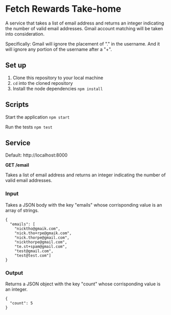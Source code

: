 # Fetch Rewards Take-home

A service that takes a list of email address and returns an integer indicating the number of valid email addresses. Gmail account matching will be taken into consideration.

Specifically: Gmail will ignore the placement of "." in the username. And it will ignore any portion of the username after a "+".

## Set up

1. Clone this repository to your local machine
2. `cd` into the cloned repository
3. Install the node dependencies `npm install`

## Scripts

Start the application `npm start`

Run the tests `npm test`

## Service

Default: http://localhost:8000

**GET /email**

Takes a list of email address and returns an integer indicating the number of valid email addresses.

### Input

Takes a JSON body with the key "emails" whose corrisponding value is an array of strings.
```
{
  "emails": [
    "nicktho@gmaik.com",
    "nick.tho+rpe@gmaik.com",
    "nick.thorpe@gmail.com",
    "nickthorpe@gmail.com",
    "te.st+spam@gmail.com", 
    "test@gmail.com", 
    "test@test.com"]
}
```
### Output

Returns a JSON object with the key "count" whose corrisponding value is an integer.
```
{
  "count": 5
}
```
